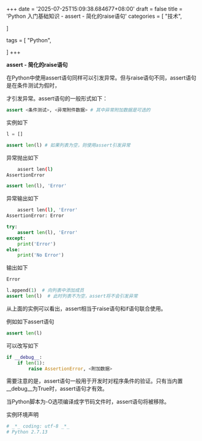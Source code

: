 +++
date = '2025-07-25T15:09:38.684677+08:00'
draft = false
title = 'Python 入门基础知识 - assert - 简化的raise语句'
categories = [
    "技术",

]

tags = [
    "Python",

]
+++

**assert - 简化的raise语句**

在Python中使用assert语句同样可以引发异常。但与raise语句不同，assert语句是在条件测试为假时，

才引发异常。assert语句的一般形式如下：

```py
assert <条件测试>, <异常附件数据> # 其中异常附加数据是可选的
```

实例如下

```py
l = []
```

```py
assert len(l) # 如果列表为空，则使用assert引发异常
```

异常抛出如下

```bash
    assert len(l)
AssertionError
```

```py
assert len(l), 'Error'
```

异常输出如下

```bash
    assert len(l), 'Error'
AssertionError: Error
```

```py
try:
    assert len(l), 'Error'
except:
    print('Error')
else:
    print('No Error')  

```

输出如下

```bash
Error
```

```py
l.append(1)  # 向列表中添加成员
assert len(l)  # 此时列表不为空，assert将不会引发异常
```

从上面的实例可以看出，assert相当于raise语句和if语句联合使用。

例如如下assert语句

```py
assert len(l)
```

可以改写如下

```py
if __debug__:
    if len(1):
        raise AssertionError, <附加数据>
```

需要注意的是，assert语句一般用于开发时对程序条件的验证。只有当内置\_\_debug\_\_为True时，assert语句才有效。

当Python脚本为-O选项编译成字节码文件时，assert语句将被移除。

实例环境声明

```bash
# _*_ coding: utf-8 _*_
# Python 2.7.13  

```
